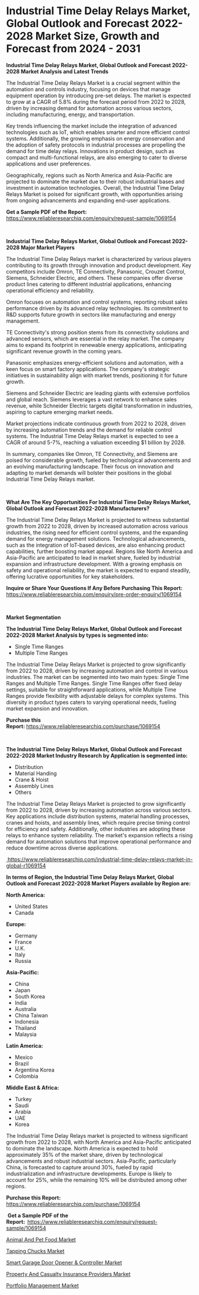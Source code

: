 <p><h1>Industrial Time Delay Relays Market, Global Outlook and Forecast 2022-2028 Market Size, Growth and Forecast from 2024 - 2031</h1></p><p><strong>Industrial Time Delay Relays Market, Global Outlook and Forecast 2022-2028 Market Analysis and Latest Trends</strong></p>
<p><p>The Industrial Time Delay Relays Market is a crucial segment within the automation and controls industry, focusing on devices that manage equipment operation by introducing pre-set delays. The market is expected to grow at a CAGR of 5.8% during the forecast period from 2022 to 2028, driven by increasing demand for automation across various sectors, including manufacturing, energy, and transportation.</p><p>Key trends influencing the market include the integration of advanced technologies such as IoT, which enables smarter and more efficient control systems. Additionally, the growing emphasis on energy conservation and the adoption of safety protocols in industrial processes are propelling the demand for time delay relays. Innovations in product design, such as compact and multi-functional relays, are also emerging to cater to diverse applications and user preferences.</p><p>Geographically, regions such as North America and Asia-Pacific are projected to dominate the market due to their robust industrial bases and investment in automation technologies. Overall, the Industrial Time Delay Relays Market is poised for significant growth, with opportunities arising from ongoing advancements and expanding end-user applications.</p></p>
<p><strong>Get a Sample PDF of the Report:&nbsp;</strong> <a href="https://www.reliableresearchiq.com/enquiry/request-sample/1069154">https://www.reliableresearchiq.com/enquiry/request-sample/1069154</a></p>
<p>&nbsp;</p>
<p><strong>Industrial Time Delay Relays Market, Global Outlook and Forecast 2022-2028 Major Market Players</strong></p>
<p><p>The Industrial Time Delay Relays market is characterized by various players contributing to its growth through innovation and product development. Key competitors include Omron, TE Connectivity, Panasonic, Crouzet Control, Siemens, Schneider Electric, and others. These companies offer diverse product lines catering to different industrial applications, enhancing operational efficiency and reliability.</p><p>Omron focuses on automation and control systems, reporting robust sales performance driven by its advanced relay technologies. Its commitment to R&D supports future growth in sectors like manufacturing and energy management.</p><p>TE Connectivity's strong position stems from its connectivity solutions and advanced sensors, which are essential in the relay market. The company aims to expand its footprint in renewable energy applications, anticipating significant revenue growth in the coming years.</p><p>Panasonic emphasizes energy-efficient solutions and automation, with a keen focus on smart factory applications. The company's strategic initiatives in sustainability align with market trends, positioning it for future growth.</p><p>Siemens and Schneider Electric are leading giants with extensive portfolios and global reach. Siemens leverages a vast network to enhance sales revenue, while Schneider Electric targets digital transformation in industries, aspiring to capture emerging market needs.</p><p>Market projections indicate continuous growth from 2022 to 2028, driven by increasing automation trends and the demand for reliable control systems. The Industrial Time Delay Relays market is expected to see a CAGR of around 5-7%, reaching a valuation exceeding $1 billion by 2028.</p><p>In summary, companies like Omron, TE Connectivity, and Siemens are poised for considerable growth, fueled by technological advancements and an evolving manufacturing landscape. Their focus on innovation and adapting to market demands will bolster their positions in the global Industrial Time Delay Relays market.</p></p>
<p>&nbsp;</p>
<p><strong>What Are The Key Opportunities For Industrial Time Delay Relays Market, Global Outlook and Forecast 2022-2028 Manufacturers?</strong></p>
<p><p>The Industrial Time Delay Relays Market is projected to witness substantial growth from 2022 to 2028, driven by increased automation across various industries, the rising need for efficient control systems, and the expanding demand for energy management solutions. Technological advancements, such as the integration of IoT-based devices, are also enhancing product capabilities, further boosting market appeal. Regions like North America and Asia-Pacific are anticipated to lead in market share, fueled by industrial expansion and infrastructure development. With a growing emphasis on safety and operational reliability, the market is expected to expand steadily, offering lucrative opportunities for key stakeholders.</p></p>
<p><strong>Inquire or Share Your Questions If Any Before Purchasing This Report:</strong> <a href="https://www.reliableresearchiq.com/enquiry/pre-order-enquiry/1069154">https://www.reliableresearchiq.com/enquiry/pre-order-enquiry/1069154</a></p>
<p>&nbsp;</p>
<p><strong>Market Segmentation</strong></p>
<p><strong>The Industrial Time Delay Relays Market, Global Outlook and Forecast 2022-2028 Market Analysis by types is segmented into:</strong></p>
<p><ul><li>Single Time Ranges</li><li>Multiple Time Ranges</li></ul></p>
<p><p>The Industrial Time Delay Relays Market is projected to grow significantly from 2022 to 2028, driven by increasing automation and control in various industries. The market can be segmented into two main types: Single Time Ranges and Multiple Time Ranges. Single Time Ranges offer fixed delay settings, suitable for straightforward applications, while Multiple Time Ranges provide flexibility with adjustable delays for complex systems. This diversity in product types caters to varying operational needs, fueling market expansion and innovation.</p></p>
<p><strong>Purchase this Report:&nbsp;</strong><a href="https://www.reliableresearchiq.com/purchase/1069154">https://www.reliableresearchiq.com/purchase/1069154</a></p>
<p>&nbsp;</p>
<p><strong>The Industrial Time Delay Relays Market, Global Outlook and Forecast 2022-2028 Market Industry Research by Application is segmented into:</strong></p>
<p><ul><li>Distribution</li><li>Material Handing</li><li>Crane & Hoist</li><li>Assembly Lines</li><li>Others</li></ul></p>
<p><p>The Industrial Time Delay Relays Market is projected to grow significantly from 2022 to 2028, driven by increasing automation across various sectors. Key applications include distribution systems, material handling processes, cranes and hoists, and assembly lines, which require precise timing control for efficiency and safety. Additionally, other industries are adopting these relays to enhance system reliability. The market's expansion reflects a rising demand for automation solutions that improve operational performance and reduce downtime across diverse applications.</p></p>
<p><a href="https://www.reliableresearchiq.com/industrial-time-delay-relays-market-in-global-r1069154">&nbsp;https://www.reliableresearchiq.com/industrial-time-delay-relays-market-in-global-r1069154</a></p>
<p><strong>In terms of Region, the Industrial Time Delay Relays Market, Global Outlook and Forecast 2022-2028 Market Players available by Region are:</strong></p>
<p>
    <p> <strong> North America: </strong>
        <ul>
            <li>United States</li>
            <li>Canada</li>
        </ul>
        </p> 
    <p> <strong> Europe: </strong>
        <ul>
            <li>Germany</li>
            <li>France</li>
            <li>U.K.</li>
            <li>Italy</li>
            <li>Russia</li>
        </ul>
        </p> 
    <p> <strong> Asia-Pacific: </strong>
        <ul>
            <li>China</li>
            <li>Japan</li>
            <li>South Korea</li>
            <li>India</li>
            <li>Australia</li>
            <li>China Taiwan</li>
            <li>Indonesia</li>
            <li>Thailand</li>
            <li>Malaysia</li>
        </ul>
        </p> 
    <p> <strong> Latin America: </strong>
        <ul>
            <li>Mexico</li>
            <li>Brazil</li>
            <li>Argentina Korea</li>
            <li>Colombia</li>
        </ul>
        </p> 
    <p> <strong> Middle East & Africa: </strong>
        <ul>
            <li>Turkey</li>
            <li>Saudi</li>
            <li>Arabia</li>
            <li>UAE</li>
            <li>Korea</li>
        </ul>
    </p>
    </p>
<p><p>The Industrial Time Delay Relays market is projected to witness significant growth from 2022 to 2028, with North America and Asia-Pacific anticipated to dominate the landscape. North America is expected to hold approximately 35% of the market share, driven by technological advancements and robust industrial sectors. Asia-Pacific, particularly China, is forecasted to capture around 30%, fueled by rapid industrialization and infrastructure developments. Europe is likely to account for 25%, while the remaining 10% will be distributed among other regions.</p></p>
<p><strong>Purchase this Report: </strong><a href="https://www.reliableresearchiq.com/purchase/1069154">https://www.reliableresearchiq.com/purchase/1069154</a></p>
<p>&nbsp;<strong>Get a Sample PDF of the Report:&nbsp;&nbsp;</strong><a href="https://www.reliableresearchiq.com/enquiry/request-sample/1069154">https://www.reliableresearchiq.com/enquiry/request-sample/1069154</a></p>
<p><strong></strong></p>
<p><p><a href="https://www.linkedin.com/pulse/animal-pet-food-market-size-share-analysis-growth-trends-forecast-njine?trackingId=HIUuAeMPSbiN9L7D4hG4eQ%3D%3D">Animal And Pet Food Market</a></p><p><a href="https://medium.com/@obiemante_40648/tapping-chucks-market-size-share-growth-and-market-analysis-by-type-by-application-application-8d2a2e572664">Tapping Chucks Market</a></p><p><a href="https://medium.com/@berugaru/smart-garage-door-opener-controller-market-research-report-includes-analysis-on-market-size-f91ea529c60f">Smart Garage Door Opener & Controller Market</a></p><p><a href="https://www.linkedin.com/pulse/property-casualty-insurance-providers-market-essentials-7rhde?trackingId=BwvbW9b8SBGGt67hiypCRA%3D%3D">Property And Casualty Insurance Providers Market</a></p><p><a href="https://www.linkedin.com/pulse/global-portfolio-management-market-analysis-key-trends-future-b7gge?trackingId=RR4qPdl4Qke6E5EzQY9DXg%3D%3D">Portfolio Management Market</a></p></p>
